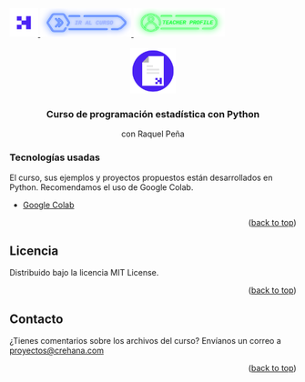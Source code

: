 <div id="top">
  <a href="https://www.crehana.com">
    <img src="images/logo.png" alt="Logo" width="50" height="50">
  </a>
  <a href="https://www.crehana.com/clases/v2/13873/detalle/">
    <img src="images/curso.png" alt="Logo" width="160" height="50">
  </a>
  <a href="https://www.linkedin.com/in/dulcineapenacampos/">
    <img src="images/teacher.png" alt="Logo" width="160" height="50">
  </a>
</div>

<!-- PROJECT LOGO -->
<br />
<div align="center">
  <a href="https://github.com/crehana-studentxp/python_programacion_estadistica-raquel_pena">
    <img src="images/project.png" alt="Logo" width="80" height="80">
  </a>

  <h3 align="center">Curso de programación estadística con Python</h3>
  <p align="center">con Raquel Peña</h3> 
</div>

### Tecnologías usadas

El curso, sus ejemplos y proyectos propuestos están desarrollados en Python.
Recomendamos el uso de Google Colab.

* [Google Colab](https://colab.research.google.com/)

<p align="right">(<a href="#top">back to top</a>)</p>

<!-- LICENSE -->
## Licencia

Distribuido bajo la licencia MIT License. 

<p align="right">(<a href="#top">back to top</a>)</p>

<!-- CONTACT -->
## Contacto

¿Tienes comentarios sobre los archivos del curso? Envíanos un correo a proyectos@crehana.com

<p align="right">(<a href="#top">back to top</a>)</p>
